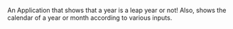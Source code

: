 An Application that shows that a year is a leap year or not! Also, shows the calendar of a year or month according to various inputs. 
